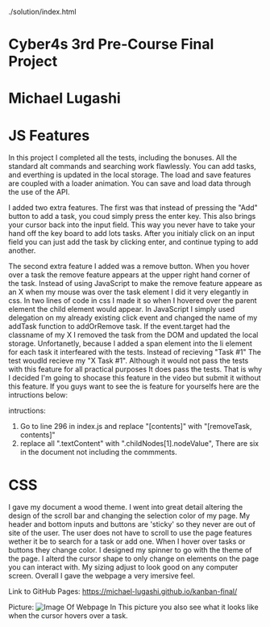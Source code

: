 ./solution/index.html

# Cyber4s 3rd Pre-Course Final Project
# Michael Lugashi


# JS Features

In this project I completed all the tests, including the bonuses. All the standard alt commands and searching work flawlessly. You can add tasks, and everthing is updated in the local storage. The load and save features are coupled with a loader animation. You can save and load data through the use of the API.

I added two extra features. The first was that instead of pressing the "Add" button to add a task, you coud simply press the enter key. This also brings your cursor back into the input field. This way you never have to take your hand off the key board to add lots tasks. After you initialy click on an input field you can just add the task by clicking enter, and continue typing to add another.

The second extra feature I added was a remove button. When you hover over a task the remove feature appears at the upper right hand corner of the task. Instead of using JavaScript to make the remove feature appeare as an X when my mouse was over the task element I did it very elegantly in css. In two lines of code in css I made it so when I hovered over the parent element the child element would appear. In JavaScript I simply used delegation on my already existing click event and changed the name of my addTask function to addOrRemove task. If the event.target had the classname of my X I removed the task from the DOM and updated the local storage. Unfortanetly, because I added a span element into the li element for each task it interfeared with the tests. Instead of recieving "Task #1" The test woudld recieve my "X Task #1". Although it would not pass the tests with this feature for all practical purposes It does pass the tests. That is why I decided I'm going to shocase this feature in the video but submit it without this feature. If you guys want to see the is feature for yourselfs here are the intructions below:

intructions: 
1. Go to line 296 in index.js and replace "[contents]" with "[removeTask, contents]"
2. replace all ".textContent" with ".childNodes[1].nodeValue", There are six in the document not including the commments.


# CSS

I gave my document a wood theme. I went into great detail altering the design of the scroll bar and changing the selection color of my page. My header and bottom inputs and buttons are 'sticky' so they never are out of site of the user. The user does not have to scroll to use the page features wether it be to search for a task or add one. When I hover over tasks or buttons they change color. I designed my spinner to go with the theme of the page. I alterd the cursor shape to only change on elements on the page you can interact with. My sizing adjust to look good on any computer screen. Overall I gave the webpage a very imersive feel.


Link to GitHub Pages: https://michael-lugashi.github.io/kanban-final/

Picture:
![Image Of Webpage](./images/image-of-webpage.png)
In This picture you also see what it looks like when the cursor hovers over a task.

